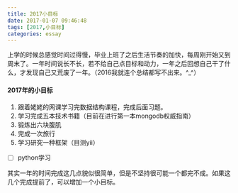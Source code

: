 ```yaml
---
title: 2017小目标
date: 2017-01-07 09:46:48
tags: [2017,小目标]
categories: essay
---
```


上学的时候总感觉时间过得慢，毕业上班了之后生活节奏的加快，每周刚开始又到周末了。一年时间说长不长，若不给自己点目标和动力，一年之后回想自己干了什么，才发现自己又荒废了一年。（2016我就连个总结都写不出来。^_^）
<!--more-->   

#### 2017年的小目标

1. 跟着姥姥的网课学习完数据结构课程，完成后面习题。
2. 学习完成五本技术书籍（目前在进行第一本mongodb权威指南）
3. 锻炼出六块腹肌
4. 完成一次旅行
5. 学习研究一种框架（目测yii）

- [ ] python学习

其实一年的时间完成这几点貌似很简单，但是不坚持很可能一个都完不成。如果这几个完成提前了，可以增加一个小目标。
